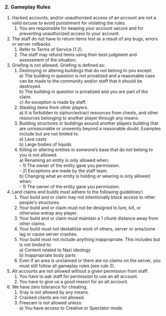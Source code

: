 ### 2. Gameplay Rules
1. Hacked accounts, and/or unauthorized access of an account are not a valid excuse to avoid punishment for violating the rules.
    1. You are responsible for keeping your account secure and for preventing unauthorized access to your account.
2. The staff do not have to return items lost as a result of any bugs, errors or server rollbacks.
    1. Refer to Terms of Service (1.2).
    2. The staff may refund items using their best judgment and assessment of the situation.
3. Griefing is not allowed. Griefing is defined as:
    1. Destroying or altering buildings that do not belong to you except:\
        a) The building in question is not privatized and a reasonable case can be made to the community and/or staff that it should be destroyed.\
        b) The building in question is privatized and you are part of the claim.\
        c) An exception is made by staff.
    2. Stealing items from other players.\
        a) It is forbidden to siphon/extract resources from chests, and other resources belonging to another player through any means. 
    3. Building structures or buildings around another players building that are unreasonable or unseemly beyond a reasonable doubt. Examples include but are not limited to:\
        a) Lava casts\
        b) Large bodies of liquids
    4. Killing or altering entities in someone’s base that do not belong to you is not allowed.\
        a) Renaming an entity is only allowed when:\
            - 1) The owner of the entity gave you permission.\
            - 2) Exceptions are made by the staff team.\
        b) Changing what an entity is holding or wearing is only allowed when:\
            - 1) The owner of the entity gave you permission.
4. Land claims and builds must adhere to the following guidelines:\
    1. Your build and or claim may not intentionally block access to other people's structures.
    2. Your build and or claim must not be designed to lure, kill, or otherwise entrap any player.
    3. Your build and or claim must maintain a 1 chunk distance away from other claims.
    4. Your build must not destablize work of others, server or area/zone lag or cause server crashes.
    5. Your build must not include anything inappropriate. This includes but is not limited to:\
        a) Content related to Nazi ideology\
        b) Inappropriate body parts
    6. Even if an area is unclaimed or there are no claims on the server, you must still follow all gameplay rules (see rule 2).
5. Alt accounts are not allowed without a given permission from staff.
    1. You have to ask staff for permission to use an alt account.
    2. You have to give us a good reason for an alt account.
6. We have zero tolerance for cheating.
    1. Xray is not allowed by any means.
    2. Cracked clients are not allowed.
    3) Freecam is not allowed unless:\
        a) You have access to Creative or Spectator mode.